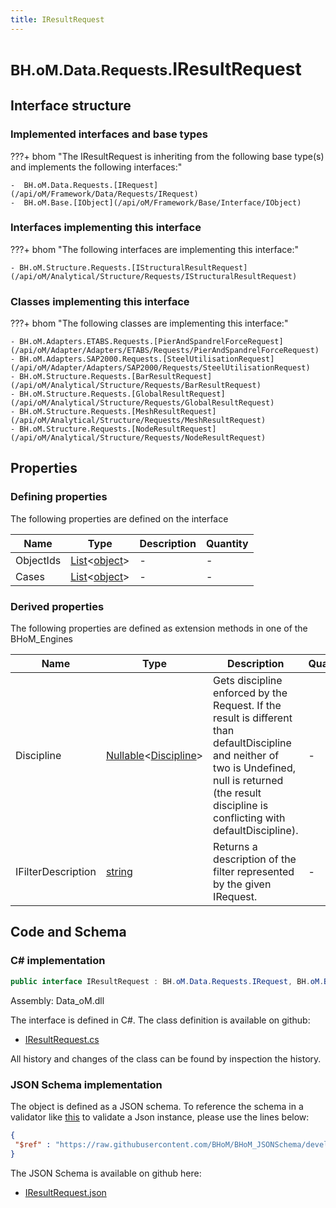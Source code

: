 ```yaml
---
title: IResultRequest
---
```


# <small>BH.oM.Data.Requests.</small>**IResultRequest**



## Interface structure

### Implemented interfaces and base types

???+ bhom "The IResultRequest is inheriting from the following base type(s) and implements the following interfaces:"

    -  BH.oM.Data.Requests.[IRequest](/api/oM/Framework/Data/Requests/IRequest)
    -  BH.oM.Base.[IObject](/api/oM/Framework/Base/Interface/IObject)


### Interfaces implementing this interface

???+ bhom "The following interfaces are implementing this interface:"

    - BH.oM.Structure.Requests.[IStructuralResultRequest](/api/oM/Analytical/Structure/Requests/IStructuralResultRequest)


### Classes implementing this interface

???+ bhom "The following classes are implementing this interface:"

    - BH.oM.Adapters.ETABS.Requests.[PierAndSpandrelForceRequest](/api/oM/Adapter/Adapters/ETABS/Requests/PierAndSpandrelForceRequest)
    - BH.oM.Adapters.SAP2000.Requests.[SteelUtilisationRequest](/api/oM/Adapter/Adapters/SAP2000/Requests/SteelUtilisationRequest)
    - BH.oM.Structure.Requests.[BarResultRequest](/api/oM/Analytical/Structure/Requests/BarResultRequest)
    - BH.oM.Structure.Requests.[GlobalResultRequest](/api/oM/Analytical/Structure/Requests/GlobalResultRequest)
    - BH.oM.Structure.Requests.[MeshResultRequest](/api/oM/Analytical/Structure/Requests/MeshResultRequest)
    - BH.oM.Structure.Requests.[NodeResultRequest](/api/oM/Analytical/Structure/Requests/NodeResultRequest)


## Properties



### Defining properties

The following properties are defined on the interface

| Name             | Type             | Description      | Quantity         |
|------------------|------------------|------------------|------------------|
| ObjectIds | [List](https://learn.microsoft.com/en-us/dotnet/api/System.Collections.Generic.List-1?view=netstandard-2.0)&lt;[object](https://learn.microsoft.com/en-us/dotnet/api/System.Object?view=netstandard-2.0)&gt; | - | - |
| Cases | [List](https://learn.microsoft.com/en-us/dotnet/api/System.Collections.Generic.List-1?view=netstandard-2.0)&lt;[object](https://learn.microsoft.com/en-us/dotnet/api/System.Object?view=netstandard-2.0)&gt; | - | - |


### Derived properties

The following properties are defined as extension methods in one of the BHoM_Engines

| Name             | Type             | Description      | Quantity         | Engine           |
|------------------|------------------|------------------|------------------|------------------|
| Discipline | [Nullable](https://learn.microsoft.com/en-us/dotnet/api/System.Nullable-1?view=netstandard-2.0)&lt;[Discipline](/api/oM/Adapter/Adapters/Revit/Enums/Discipline)&gt; | Gets discipline enforced by the Request. If the result is different than defaultDiscipline and neither of two is Undefined, null is returned (the result discipline is conflicting with defaultDiscipline). | - | Revit_Engine |
| IFilterDescription | [string](https://learn.microsoft.com/en-us/dotnet/api/System.String?view=netstandard-2.0) | Returns a description of the filter represented by the given IRequest. | - | Revit_Engine |


## Code and Schema

### C# implementation

``` C# title="C#"
public interface IResultRequest : BH.oM.Data.Requests.IRequest, BH.oM.Base.IObject
```

Assembly: Data_oM.dll

The interface is defined in C#. The class definition is available on github:

- [IResultRequest.cs](https://github.com/BHoM/BHoM/blob/develop/Data_oM/Requests\IResultRequest.cs)

All history and changes of the class can be found by inspection the history.
### JSON Schema implementation

The object is defined as a JSON schema. To reference the schema in a validator like [this](https://www.jsonschemavalidator.net/) to validate a Json instance, please use the lines below:

``` json title="JSON Schema"
{
 "$ref" : "https://raw.githubusercontent.com/BHoM/BHoM_JSONSchema/develop/Data_oM/Requests/IResultRequest.json"
}
```

The JSON Schema is available on github here:

- [IResultRequest.json](https://github.com/BHoM/BHoM_JSONSchema/blob/develop/Data_oM/Requests/IResultRequest.json)
